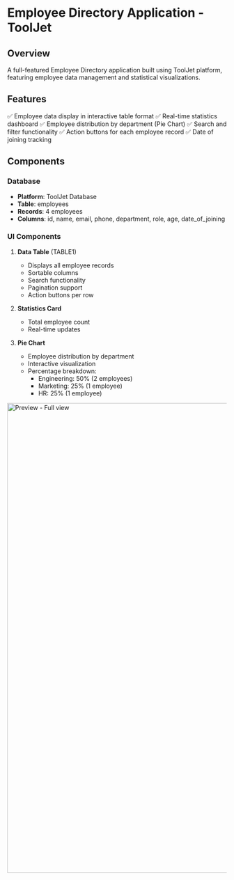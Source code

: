 # Employee Directory Application - ToolJet

## Overview
A full-featured Employee Directory application built using ToolJet platform, featuring employee data management and statistical visualizations.

## Features
✅ Employee data display in interactive table format
✅ Real-time statistics dashboard
✅ Employee distribution by department (Pie Chart)
✅ Search and filter functionality
✅ Action buttons for each employee record
✅ Date of joining tracking

## Components

### Database
- **Platform**: ToolJet Database
- **Table**: employees
- **Records**: 4 employees
- **Columns**: id, name, email, phone, department, role, age, date_of_joining

### UI Components
1. **Data Table** (TABLE1)
   - Displays all employee records
   - Sortable columns
   - Search functionality
   - Pagination support
   - Action buttons per row

2. **Statistics Card**
   - Total employee count
   - Real-time updates

3. **Pie Chart**
   - Employee distribution by department
   - Interactive visualization
   - Percentage breakdown:
     - Engineering: 50% (2 employees)
     - Marketing: 25% (1 employee)
     - HR: 25% (1 employee)

<img width="1920" height="1080" alt="Preview - Full view" src="https://github.com/user-attachments/assets/d93c1c78-f79b-4ce1-964e-5328b8421432" />


